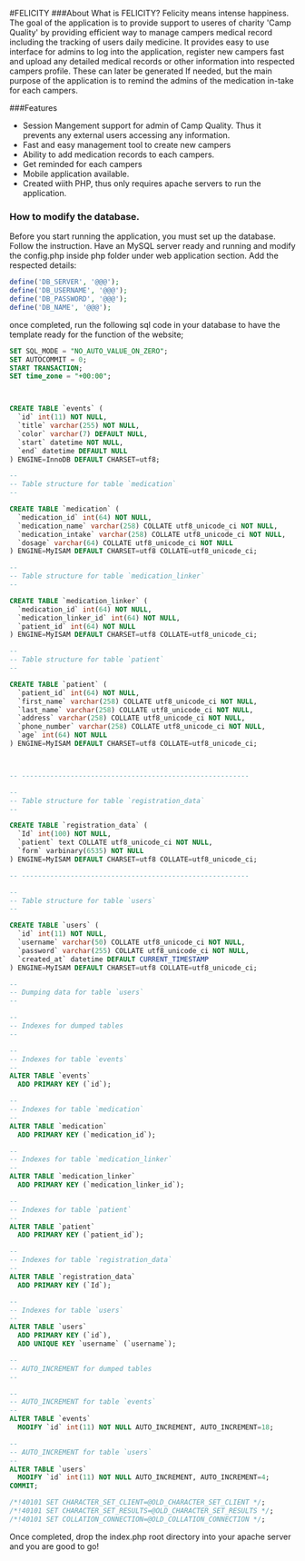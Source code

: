 #FELICITY
###About
What is FELICITY? Felicity means intense happiness. The goal of the application is to provide support to useres of charity 'Camp Quality' by providing efficient way to manage campers medical record including the tracking of users daily medicine. It provides easy to use interface for admins to log into the application, register new campers fast and upload any detailed medical records or other information into respected campers profile. These can later be generated If needed, but the main purpose of the application is to remind the admins of the medication in-take for each campers.

###Features

- Session Mangement support for admin of Camp Quality. Thus it prevents any external users accessing any information.
- Fast and easy management tool to create new campers
- Ability to add medication records to each campers.
- Get reminded for each campers
- Mobile application available. 
- Created wiith PHP, thus only requires apache servers to run the application.


### How to modify the database.

Before you start running the application, you must set up the database. Follow the instruction. Have an MySQL server ready and running and modify the config.php inside php folder under web application section. Add the respected details:

```php
define('DB_SERVER', '@@@');
define('DB_USERNAME', '@@@');
define('DB_PASSWORD', '@@@');
define('DB_NAME', '@@@');
```

once completed, run the following sql code in your database to have the template ready for the function of the website;

```sql
SET SQL_MODE = "NO_AUTO_VALUE_ON_ZERO";
SET AUTOCOMMIT = 0;
START TRANSACTION;
SET time_zone = "+00:00";



CREATE TABLE `events` (
  `id` int(11) NOT NULL,
  `title` varchar(255) NOT NULL,
  `color` varchar(7) DEFAULT NULL,
  `start` datetime NOT NULL,
  `end` datetime DEFAULT NULL
) ENGINE=InnoDB DEFAULT CHARSET=utf8;

--
-- Table structure for table `medication`
--

CREATE TABLE `medication` (
  `medication_id` int(64) NOT NULL,
  `medication_name` varchar(258) COLLATE utf8_unicode_ci NOT NULL,
  `medication_intake` varchar(258) COLLATE utf8_unicode_ci NOT NULL,
  `dosage` varchar(64) COLLATE utf8_unicode_ci NOT NULL
) ENGINE=MyISAM DEFAULT CHARSET=utf8 COLLATE=utf8_unicode_ci;

--
-- Table structure for table `medication_linker`
--

CREATE TABLE `medication_linker` (
  `medication_id` int(64) NOT NULL,
  `medication_linker_id` int(64) NOT NULL,
  `patient_id` int(64) NOT NULL
) ENGINE=MyISAM DEFAULT CHARSET=utf8 COLLATE=utf8_unicode_ci;

--
-- Table structure for table `patient`
--

CREATE TABLE `patient` (
  `patient_id` int(64) NOT NULL,
  `first_name` varchar(258) COLLATE utf8_unicode_ci NOT NULL,
  `last_name` varchar(258) COLLATE utf8_unicode_ci NOT NULL,
  `address` varchar(258) COLLATE utf8_unicode_ci NOT NULL,
  `phone_number` varchar(258) COLLATE utf8_unicode_ci NOT NULL,
  `age` int(64) NOT NULL
) ENGINE=MyISAM DEFAULT CHARSET=utf8 COLLATE=utf8_unicode_ci;



-- --------------------------------------------------------

--
-- Table structure for table `registration_data`
--

CREATE TABLE `registration_data` (
  `Id` int(100) NOT NULL,
  `patient` text COLLATE utf8_unicode_ci NOT NULL,
  `form` varbinary(6535) NOT NULL
) ENGINE=MyISAM DEFAULT CHARSET=utf8 COLLATE=utf8_unicode_ci;

-- --------------------------------------------------------

--
-- Table structure for table `users`
--

CREATE TABLE `users` (
  `id` int(11) NOT NULL,
  `username` varchar(50) COLLATE utf8_unicode_ci NOT NULL,
  `password` varchar(255) COLLATE utf8_unicode_ci NOT NULL,
  `created_at` datetime DEFAULT CURRENT_TIMESTAMP
) ENGINE=MyISAM DEFAULT CHARSET=utf8 COLLATE=utf8_unicode_ci;

--
-- Dumping data for table `users`
--

--
-- Indexes for dumped tables
--

--
-- Indexes for table `events`
--
ALTER TABLE `events`
  ADD PRIMARY KEY (`id`);

--
-- Indexes for table `medication`
--
ALTER TABLE `medication`
  ADD PRIMARY KEY (`medication_id`);

--
-- Indexes for table `medication_linker`
--
ALTER TABLE `medication_linker`
  ADD PRIMARY KEY (`medication_linker_id`);

--
-- Indexes for table `patient`
--
ALTER TABLE `patient`
  ADD PRIMARY KEY (`patient_id`);

--
-- Indexes for table `registration_data`
--
ALTER TABLE `registration_data`
  ADD PRIMARY KEY (`Id`);

--
-- Indexes for table `users`
--
ALTER TABLE `users`
  ADD PRIMARY KEY (`id`),
  ADD UNIQUE KEY `username` (`username`);

--
-- AUTO_INCREMENT for dumped tables
--

--
-- AUTO_INCREMENT for table `events`
--
ALTER TABLE `events`
  MODIFY `id` int(11) NOT NULL AUTO_INCREMENT, AUTO_INCREMENT=18;

--
-- AUTO_INCREMENT for table `users`
--
ALTER TABLE `users`
  MODIFY `id` int(11) NOT NULL AUTO_INCREMENT, AUTO_INCREMENT=4;
COMMIT;

/*!40101 SET CHARACTER_SET_CLIENT=@OLD_CHARACTER_SET_CLIENT */;
/*!40101 SET CHARACTER_SET_RESULTS=@OLD_CHARACTER_SET_RESULTS */;
/*!40101 SET COLLATION_CONNECTION=@OLD_COLLATION_CONNECTION */;

```

Once completed, drop the index.php root directory into your apache server and you are good to go!

